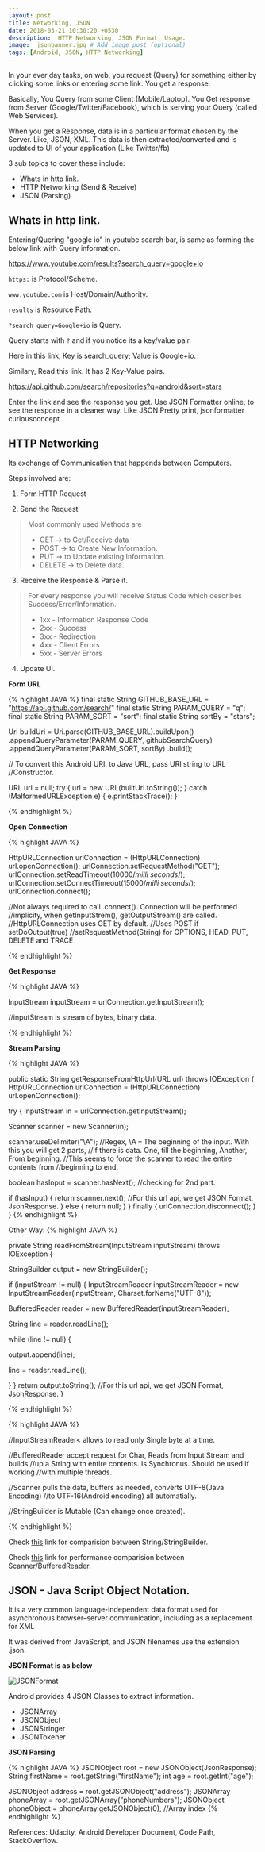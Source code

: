 ```yaml
---
layout: post
title: Networking, JSON
date: 2018-03-21 10:30:20 +0530
description:  HTTP Networking, JSON Format, Usage. 
image:  jsonbanner.jpg # Add image post (optional)
tags: [Android, JSON, HTTP Networking]
---
```


In your ever day tasks, on web, you request (Query) for something either 
by clicking some links or entering some link. You get a response.

Basically, You Query from some Client (Mobile/Laptop]. You Get response 
from Server (Google/Twitter/Facebook), which is serving your Query 
(called Web Services).

When you get a Response, data is in a particular format chosen by the Server. 
Like, JSON, XML.  This data is then extracted/converted and is 
updated to UI of your application (Like Twitter/fb)

3 sub topics to cover these include:

* Whats in http link.
* HTTP Networking (Send & Receive) 
* JSON (Parsing)

## Whats in http link.

Entering/Quering "google io" in youtube search bar, is same as forming 
the below link with Query information.

https://www.youtube.com/results?search_query=google+io

`https:` is Protocol/Scheme.

`www.youtube.com` is Host/Domain/Authority.

`results` is Resource Path.

`?search_query=Google+io` is Query.

Query starts with `?` and if you notice its a key/value pair. 

Here in this link, Key is search_query; Value is Google+io.

Similary, Read this link. It has 2 Key-Value pairs.

https://api.github.com/search/repositories?q=android&sort=stars

Enter the link and see the response you get. Use JSON Formatter online, 
to see the response in a cleaner way. Like JSON Pretty print, 
jsonformatter curiousconcept 


## HTTP Networking

Its exchange of Communication that happends between Computers.

Steps involved are:

1. Form HTTP Request

2. Send the Request
> Most commonly used Methods are
> * GET    -> to Get/Receive data
> * POST   -> to Create New Information.
> * PUT    -> to Update existing Information.
> * DELETE -> to Delete data.

3. Receive the Response & Parse it.
> For every response you will receive Status Code which describes 
  Success/Error/Information.
> * 1xx - Information Response Code
> * 2xx - Success 
> * 3xx - Redirection
> * 4xx - Client Errors
> * 5xx - Server Errors

4. Update UI.

  **Form URL**

{% highlight JAVA %}
final static String GITHUB_BASE_URL = "https://api.github.com/search/"
final static String PARAM_QUERY = "q";
final static String PARAM_SORT = "sort";
final static String sortBy = "stars";
    
Uri buildUri = Uri.parse(GITHUB_BASE_URL).buildUpon()
              .appendQueryParameter(PARAM_QUERY, githubSearchQuery)
              .appendQueryParameter(PARAM_SORT, sortBy)
              .build();          
    
// To convert this Android URI, to Java URL, pass URI string to URL 
//Constructor.

URL url = null;
try {
    url = new URL(builtUri.toString());
 } catch (MalformedURLException e) {
 	e.printStackTrace();
 }

{% endhighlight %}

  **Open Connection**

{% highlight JAVA %}

HttpURLConnection urlConnection = (HttpURLConnection) url.openConnection();
urlConnection.setRequestMethod("GET"); 
urlConnection.setReadTimeout(10000/*milli seconds*/);
urlConnection.setConnectTimeout(15000/*milli seconds*/);
urlConnection.connect();

//Not always required to call .connect(). Connection will be performed 
//implicity, when getInputStrem(), getOutputStream() are called.
//HttpURLConnection uses GET by default.
//Uses POST if setDoOutput(true)
//setRequestMethod(String) for OPTIONS, HEAD, PUT, DELETE and TRACE 

{% endhighlight %}

  **Get Response**

{% highlight JAVA %}

InputStream inputStream = urlConnection.getInputStream();

//inputStream is stream of bytes, binary data.

{% endhighlight %}

  **Stream Parsing**

{% highlight JAVA %}

  public static String getResponseFromHttpUrl(URL url) 
  throws IOException 
 {
   HttpURLConnection urlConnection = 
   (HttpURLConnection) url.openConnection();

   try {
   InputStream in = urlConnection.getInputStream();

   Scanner scanner = new Scanner(in);

   scanner.useDelimiter("\\A"); 
   //Regex, \A – The beginning of the input. With this you will get 2 parts,
   //if there is data. One, till the beginning, Another, From beginning.
   //This seems to force the scanner to read the entire contents from
   //beginning to end.

   boolean hasInput = scanner.hasNext(); //checking for 2nd part.

   if (hasInput) {
   return scanner.next(); 
   //For this url api, we get JSON Format, JsonResponse.
   } else {
   return null;
   }
  } finally {
   urlConnection.disconnect();
  }
}
{% endhighlight %}

Other Way: 
{% highlight JAVA %}

 private String readFromStream(InputStream inputStream) 
 throws IOException {

  StringBuilder output = new StringBuilder();

  if (inputStream != null) {
   InputStreamReader inputStreamReader = 
   			new InputStreamReader(inputStream, 
   			Charset.forName("UTF-8"));

   BufferedReader reader = new BufferedReader(inputStreamReader);

   String line = reader.readLine();

   while (line != null) {

   output.append(line);

   line = reader.readLine();

   }
  }
  return output.toString(); 
  //For this url api, we get JSON Format, JsonResponse.
}

{% endhighlight %}

{% highlight JAVA %}

//InputStreamReader< allows to read only Single byte at a time. 

//BufferedReader accept request for Char, Reads from Input Stream and builds
//up a String with entire contents. Is Synchronus. Should be used if working
//with multiple threads.

//Scanner pulls the data, buffers as needed, converts UTF-8(Java Encoding) 
//to UTF-16(Android encoding) all automatially.

//StringBuilder is Mutable (Can change once created).

{% endhighlight %}

Check <a href="https://stackoverflow.com/questions/8798403/string-is-immutable-what-exactly-is-the-meaning" target="_blank">this</a> link for  comparision between String/StringBuilder.

Check <a href="https://www.davismol.net/2015/05/07/bufferedreader-and-fileinputstream-vs-scanner-performance-comparison-in-reading-and-parsing-a-200k-lines-text-file/" target="_blank">this</a> link for performance comparision between Scanner/BufferedReader.

## JSON - Java Script Object Notation.

It is a very common language-independent data format used for asynchronous browser–server communication, including as a replacement for XML 

It was derived from JavaScript, and JSON filenames use the extension .json.

**JSON Format is as below**

![JSONFormat]({{site.baseurl}}/images/jsonformat.jpg)

Android provides 4 JSON Classes to extract information.

* JSONArray
* JSONObject
* JSONStringer
* JSONTokener

**JSON Parsing**

{% highlight JAVA %}
JSONObject        root = new JSONObject(JsonResponse);
String       firstName = root.getString("firstName");
int                age = root.getInt("age");

JSONObject     address = root.getJSONObject("address");
JSONArray   phoneArray = root.getJSONArray("phoneNumbers");
JSONObject phoneObject = phoneArray.getJSONObject(0); //Array index
{% endhighlight %}

References: Udacity, Android Developer Document, Code Path, StackOverflow.